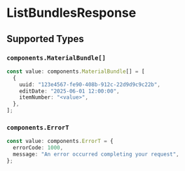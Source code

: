 # ListBundlesResponse


## Supported Types

### `components.MaterialBundle[]`

```typescript
const value: components.MaterialBundle[] = [
  {
    uuid: "123e4567-fe90-408b-912c-22d9d9c9c22b",
    editDate: "2025-06-01 12:00:00",
    itemNumber: "<value>",
  },
];
```

### `components.ErrorT`

```typescript
const value: components.ErrorT = {
  errorCode: 1000,
  message: "An error occurred completing your request",
};
```

